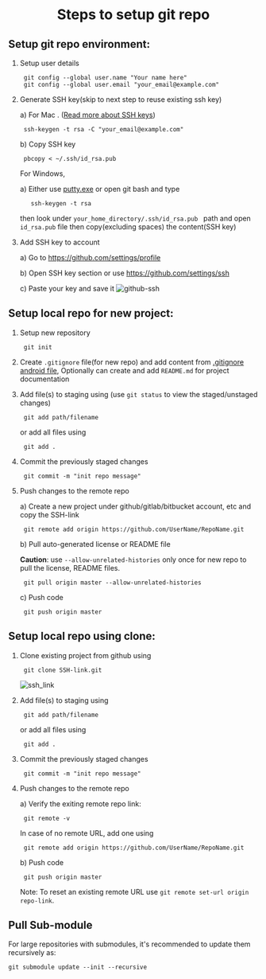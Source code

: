 <h1 align="center">Steps to setup git repo</h1>

Setup git repo environment:
--------------------------

1. Setup user details

        git config --global user.name "Your name here"
        git config --global user.email "your_email@example.com"

2. Generate SSH key(skip to next step to reuse existing ssh key) 
      
      a) For Mac . ([Read more about SSH keys](https://www.ssh.com/ssh/keygen))

		ssh-keygen -t rsa -C "your_email@example.com"
      b)  Copy SSH key

		pbcopy < ~/.ssh/id_rsa.pub
   For Windows,
   
      a) Either use [putty.exe](https://www.putty.org) or open git bash and type
	    
	      ssh-keygen -t rsa
    
    then look under `your_home_directory/.ssh/id_rsa.pub ` path and open `id_rsa.pub` file then copy(excluding spaces) the content(SSH key)

3. Add SSH key to account

    a) Go to https://github.com/settings/profile
	
    b) Open SSH key section or use https://github.com/settings/ssh
	 
    c) Paste your key and save it
    ![github-ssh](https://user-images.githubusercontent.com/11755381/75902679-686efa00-5e66-11ea-9583-d27fb8ab3fec.png)

Setup local repo for new project:
--------------------------------
1. Setup new repository

     	git init

2. Create `.gitignore` file(for new repo) and add content from [.gitignore android file](https://github.com/github/gitignore/blob/master/Android.gitignore), Optionally can create and add `README.md` for project documentation 

3. Add file(s) to staging using (use `git status` to view the staged/unstaged changes)

		git add path/filename
   or add all files using

		git add .

4. Commit the previously staged changes

		git commit -m "init repo message"

5. Push changes to the remote repo

	a) Create a new project under github/gitlab/bitbucket account, etc and copy the SSH-link

		git remote add origin https://github.com/UserName/RepoName.git

	b) Pull auto-generated license or README file
	
	**Caution**: use `--allow-unrelated-histories` only once for new repo to pull the license, README files.

		git pull origin master --allow-unrelated-histories

	c) Push code

		git push origin master


Setup local repo using clone:
-----------------------------------
1. Clone existing project from github using

   	 	git clone SSH-link.git
   ![ssh_link](https://user-images.githubusercontent.com/11755381/75903716-fd262780-5e67-11ea-873d-bdc4377da81a.png)

2. Add file(s) to staging using

		git add path/filename
   or add all files using

		git add .
3. Commit the previously staged changes

		git commit -m "init repo message"
4. Push changes to the remote repo

	a) Verify the exiting remote repo link:

		git remote -v

	In case of no remote URL, add one using

		git remote add origin https://github.com/UserName/RepoName.git

	b) Push code

		git push origin master

	Note: To reset an existing remote URL use `git remote set-url origin repo-link`.

Pull Sub-module
---------------
For large repositories with submodules, it's recommended to update them recursively as:

    git submodule update --init --recursive